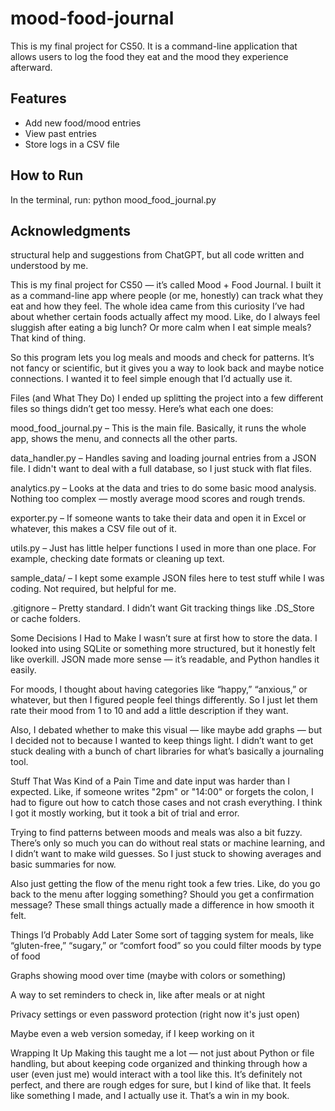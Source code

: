 # mood-food-journal
This is my final project for CS50. It is a command-line application that allows users to log the food they eat and the mood they experience afterward.

## Features
- Add new food/mood entries
- View past entries
- Store logs in a CSV file

## How to Run
In the terminal, run: python mood_food_journal.py

## Acknowledgments
structural help and suggestions from ChatGPT, but all code written and understood by me.

This is my final project for CS50 — it’s called Mood + Food Journal. I built it as a command-line app where people (or me, honestly) can track what they eat and how they feel. The whole idea came from this curiosity I’ve had about whether certain foods actually affect my mood. Like, do I always feel sluggish after eating a big lunch? Or more calm when I eat simple meals? That kind of thing.

So this program lets you log meals and moods and check for patterns. It’s not fancy or scientific, but it gives you a way to look back and maybe notice connections. I wanted it to feel simple enough that I’d actually use it.

Files (and What They Do)
I ended up splitting the project into a few different files so things didn’t get too messy. Here’s what each one does:

mood_food_journal.py – This is the main file. Basically, it runs the whole app, shows the menu, and connects all the other parts.

data_handler.py – Handles saving and loading journal entries from a JSON file. I didn't want to deal with a full database, so I just stuck with flat files.

analytics.py – Looks at the data and tries to do some basic mood analysis. Nothing too complex — mostly average mood scores and rough trends.

exporter.py – If someone wants to take their data and open it in Excel or whatever, this makes a CSV file out of it.

utils.py – Just has little helper functions I used in more than one place. For example, checking date formats or cleaning up text.

sample_data/ – I kept some example JSON files here to test stuff while I was coding. Not required, but helpful for me.

.gitignore – Pretty standard. I didn’t want Git tracking things like .DS_Store or cache folders.

Some Decisions I Had to Make
I wasn’t sure at first how to store the data. I looked into using SQLite or something more structured, but it honestly felt like overkill. JSON made more sense — it’s readable, and Python handles it easily.

For moods, I thought about having categories like “happy,” “anxious,” or whatever, but then I figured people feel things differently. So I just let them rate their mood from 1 to 10 and add a little description if they want.

Also, I debated whether to make this visual — like maybe add graphs — but I decided not to because I wanted to keep things light. I didn’t want to get stuck dealing with a bunch of chart libraries for what’s basically a journaling tool.

Stuff That Was Kind of a Pain
Time and date input was harder than I expected. Like, if someone writes "2pm" or "14:00" or forgets the colon, I had to figure out how to catch those cases and not crash everything. I think I got it mostly working, but it took a bit of trial and error.

Trying to find patterns between moods and meals was also a bit fuzzy. There’s only so much you can do without real stats or machine learning, and I didn’t want to make wild guesses. So I just stuck to showing averages and basic summaries for now.

Also just getting the flow of the menu right took a few tries. Like, do you go back to the menu after logging something? Should you get a confirmation message? These small things actually made a difference in how smooth it felt.

Things I’d Probably Add Later
Some sort of tagging system for meals, like “gluten-free,” “sugary,” or “comfort food” so you could filter moods by type of food

Graphs showing mood over time (maybe with colors or something)

A way to set reminders to check in, like after meals or at night

Privacy settings or even password protection (right now it's just open)

Maybe even a web version someday, if I keep working on it

Wrapping It Up
Making this taught me a lot — not just about Python or file handling, but about keeping code organized and thinking through how a user (even just me) would interact with a tool like this. It’s definitely not perfect, and there are rough edges for sure, but I kind of like that. It feels like something I made, and I actually use it. That’s a win in my book.

